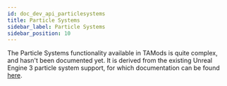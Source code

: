 ```yaml
---
id: doc_dev_api_particlesystems
title: Particle Systems
sidebar_label: Particle Systems
sidebar_position: 10
---
```


The Particle Systems functionality available in TAMods is quite complex, and hasn't been documented yet. It is derived from the existing Unreal Engine 3 particle system support, for which documentation can be found [here](https://api.unrealengine.com/udk/Three/ParticleSystemsHome.html).